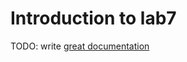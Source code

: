 # Introduction to lab7

TODO: write [great documentation](http://jacobian.org/writing/what-to-write/)
